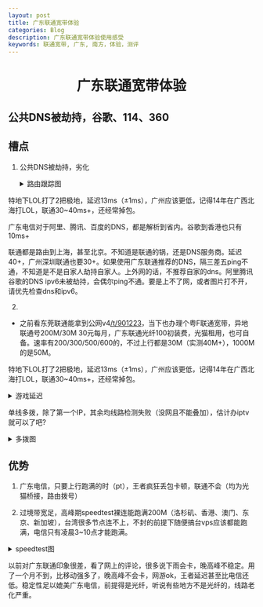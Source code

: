 ```yaml
---
layout: post
title: 广东联通宽带体验
categories: Blog
description: 广东联通宽带体验使用感受
keywords: 联通宽带, 广东, 南方，体验，测评
---
```


<h1 align = "center">广东联通宽带体验</h1>


## 公共DNS被劫持，谷歌、114、360


槽点
-------------

1. 公共DNS被劫持，劣化
    <details><summary>路由跟踪图</summary>

    谷歌、360、114被劫持
    Google

    <img src="https://i.imgur.com/hkxeZo3.png" style="100%"/>
    360

    <img src="https://i.imgur.com/Th0mLyn.png" style="100%"/>
    114

    <img src="https://i.imgur.com/hkxeZo3.png" style="100%"/>
    
    与电信对比：
    阿里腾讯百度DNS被劣化，不能就近解析到省内
    阿里

    <img src="https://i.imgur.com/c0QNngA.png" style="100%"/>
    腾讯

    <img src="https://i.imgur.com/WZ1PQyx.png" style="100%"/>
    百度

    <img src="https://i.imgur.com/diwXKzL.png" style="100%"/>
    </details>

特地下LOL打了2把极地，延迟13ms（±1ms），广州应该更低，记得14年在广西北海打LOL，联通30~40ms+，还经常掉包。

广东电信对于阿里、腾讯、百度的DNS，都是解析到省内。谷歌到香港也只有10ms+

联通都是路由到上海，甚至北京。不知道是联通的锅，还是DNS服务商。延迟40+，广州深圳联通也要30+。如果使用广东联通推荐的DNS，隔三差五ping不通，不知道是不是自家人劫持自家人。上外网的话，不推荐自家的dns。阿里腾讯谷歌的DNS ipv6未被劫持，会偶尔ping不通。要是上不了网，或者图片打不开，请优先检查dns和ipv6。

2. 


- 之前看东莞联通能拿到公网v4[/t/901223](https://www.v2ex.com/t/901223)，当下也办理个粤F联通宽带，异地联通号200M/30M 30元每月，广东联通光纤100初装费，光猫租用，也可自备。速率有200/300/500/600的，不过上行都是30M（实测40M+），1000M的是50M。


特地下LOL打了2把极地，延迟13ms（±1ms），广州应该更低，记得14年在广西北海打LOL，联通30~40ms+，还经常掉包。

<details><summary>游戏延迟</summary>

<img src="https://i.imgur.com/fNpO7ur.png" style="100%"/>

<img src="https://i.imgur.com/QayLS7Q.png" style="100%"/>
</details>

单线多拨，除了第一个IP，其余均线路检测失败（没网且不能叠加），估计办iptv就可以了吧?

<details><summary>多拨图</summary><p>

<img src="" style="100%"/>

![Alt text](https://i.imgur.com/CcsgKZM.png "多拨")
</p></details>

优势
-------------

1. 广东电信，只要上行跑满的时（pt），王者疯狂丢包卡顿，联通不会（均为光猫桥接，路由拨号）

2. 过境带宽足，高峰期speedtest裸连能跑满200M（洛杉矶、香港、澳门、东京、新加坡），台湾很多节点连不上，不封的前提下随便搞台vps应该都能跑满，电信只有凌晨3~10点才能跑满。

<details><summary>speedtest图</summary>
<img src="https://i.imgur.com/Yv88k0Y.jpg" style="33%" alt="图片名称" align=center/>
</details>

以前对广东联通印象很差，看了网上的评论，很多说下雨会卡，晚高峰不稳定。用了一个月不到，比移动强多了，晚高峰不会卡，网游ok，王者延迟甚至比电信还低。稳定性足以媲美广东电信，前提得是光纤，听说有些地方不是光纤的，线路老化严重。
